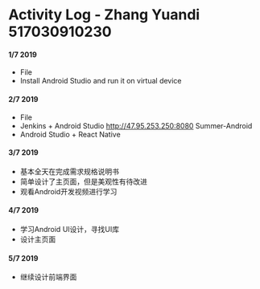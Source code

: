 # Activity Log - Zhang Yuandi 517030910230

#### 1/7 2019

 - File
 - Install Android Studio and run it on virtual device

#### 2/7 2019

 - File
 - Jenkins + Android Studio http://47.95.253.250:8080 Summer-Android
 - Android Studio + React Native

#### 3/7 2019

 - 基本全天在完成需求规格说明书
 - 简单设计了主页面，但是美观性有待改进
 - 观看Android开发视频进行学习

#### 4/7 2019

 - 学习Android UI设计，寻找UI库
 - 设计主页面

#### 5/7 2019

 - 继续设计前端界面

